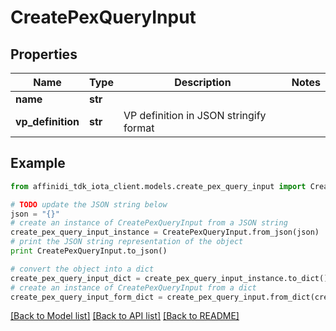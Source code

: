 # CreatePexQueryInput

## Properties

| Name              | Type    | Description                            | Notes |
| ----------------- | ------- | -------------------------------------- | ----- |
| **name**          | **str** |                                        |
| **vp_definition** | **str** | VP definition in JSON stringify format |

## Example

```python
from affinidi_tdk_iota_client.models.create_pex_query_input import CreatePexQueryInput

# TODO update the JSON string below
json = "{}"
# create an instance of CreatePexQueryInput from a JSON string
create_pex_query_input_instance = CreatePexQueryInput.from_json(json)
# print the JSON string representation of the object
print CreatePexQueryInput.to_json()

# convert the object into a dict
create_pex_query_input_dict = create_pex_query_input_instance.to_dict()
# create an instance of CreatePexQueryInput from a dict
create_pex_query_input_form_dict = create_pex_query_input.from_dict(create_pex_query_input_dict)
```

[[Back to Model list]](../README.md#documentation-for-models) [[Back to API list]](../README.md#documentation-for-api-endpoints) [[Back to README]](../README.md)
